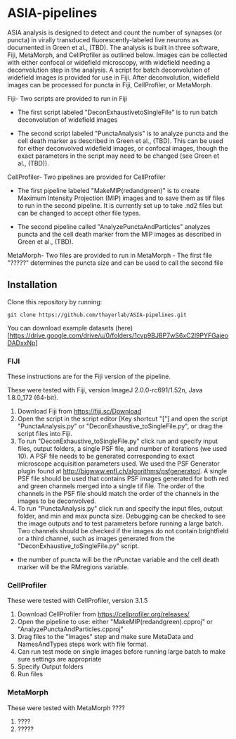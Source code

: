# ASIA-pipelines
ASIA analysis is designed to detect and count the number of synapses (or puncta) in virally transduced fluorescently-labeled live neurons as documented in Green et al., (TBD). The analysis is built in three software, Fiji, MetaMorph, and CellProfiler as outlined below. Images can be collected with either confocal or widefield microscopy, with widefield needing a deconvolution step in the analysis. A script for batch deconvolution of widefield images is provided for use in Fiji. After deconvolution, widefield images can be processed for puncta in Fiji, CellProfiler, or MetaMorph.  

Fiji- Two scripts are provided to run in Fiji
          
- The first script labeled "DeconExhaustivetoSingleFile" is to run batch deconvolution of widefield images
         
 - The second script labeled "PunctaAnalysis" is to analyze puncta and the cell death marker as described in Green et al., (TBD). This can be used for either deconvolved widefield images, or confocal images, though the exact parameters in the script may need to be changed (see Green et al., (TBD)). 

CellProfiler- Two pipelines are provided for CellProfiler
          
- The first pipeline labeled "MakeMIP(redandgreen)" is to create Maximum Intensity Projection (MIP) images and to save them as tif files to run in the second pipeline. It is currently set up to take .nd2 files but can be changed to accept other file types.
          
- The second pipeline called "AnalyzePunctaAndParticles" analyzes puncta and the cell death marker from the MIP images as described in Green et al., (TBD).

MetaMorph- Two files are provided to run in MetaMorph
          - The first file "?????" determines the puncta size and can be used to call the second file 


## Installation
Clone this repository by running:

```
git clone https://github.com/thayerlab/ASIA-pipelines.git
```

You can download example datasets (here)[https://drive.google.com/drive/u/0/folders/1cvp9BJBP7wS6xC2l9PYFGajeoDADxxNp]

### FIJI 
These instructions are for the Fiji version of the pipeline.

These were tested with Fiji, version ImageJ 2.0.0-rc691/1.52n, Java 1.8.0_172 (64-bit).

  1. Download Fiji from https://fiji.sc/Download
  2. Open the script in the script editor [Key shortcut "["] and open the script "PunctaAnalysis.py" or "DeconExhaustive_toSingleFile.py", or drag the script files into Fiji.
  3. To run "DeconExhaustive_toSingleFile.py" click run and specify input files, output folders, a single PSF file, and number of iterations (we used 10). A PSF file needs to be generated corresponding to exact microscope acquisition parameters used. We used the PSF Generator plugin found at http://bigwww.epfl.ch/algorithms/psfgenerator/.
  A single PSF file should be used that contains PSF images generated for both red and green channels merged into a single tif file. The order of the channels in the PSF file should match the order of the channels in the images to be deconvolved.
  4. To run "PunctaAnalysis.py" click run and specify the input files, output folder, and min and max puncta size. Debugging can be checked to see the image outputs and to test parameters before running a large batch. Two channels should be checked if the images do not contain brightfield or a third channel, such as images generated from the "DeconExhaustive_toSingleFile.py" script. 
  - the number of puncta will be the nPunctae variable and the cell death marker will be the RMregions variable.

### CellProfiler

These were tested with CellProfiler, version 3.1.5

  1. Download CellProfiler from https://cellprofiler.org/releases/
  2. Open the pipeline to use: either "MakeMIP(redandgreen).cpproj" or "AnalyzePunctaAndParticles.cpproj"
  3. Drag files to the "Images" step and make sure MetaData and NamesAndTypes steps work with file format. 
  4. Can run test mode on single images before running large batch to make sure settings are appropriate
  5. Specify Output folders
  6. Run files

### MetaMorph

These were tested with MetaMorph ????

  1. ????
  2. ?????
